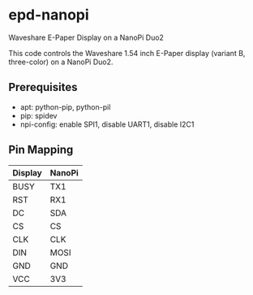 # epd-nanopi
Waveshare E-Paper Display on a NanoPi Duo2

This code controls the Waveshare 1.54 inch E-Paper display (variant B, three-color) on a NanoPi Duo2.

## Prerequisites

- apt: python-pip, python-pil
- pip: spidev
- npi-config: enable SPI1, disable UART1, disable I2C1

## Pin Mapping

| Display | NanoPi |
|---------|--------|
| BUSY    | TX1    |
| RST     | RX1    |
| DC      | SDA    |
| CS      | CS     |
| CLK     | CLK    |
| DIN     | MOSI   |
| GND     | GND    |
| VCC     | 3V3    |


